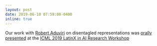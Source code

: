 ```yaml
---
layout: post
date: 2019-06-10 07:59:00-0400
inline: true
---
```


Our work with [Robert Aduviri](https://www.linkedin.com/in/robert-aduviri/) on disentagled representations was [orally presented](https://www.youtube.com/watch?v=SYuEUkoh734) at the [ICML 2019 LatinX in AI Research Workshop](http://www.latinxinai.org/icml-2019) 